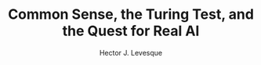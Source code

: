 ---
title: "Common Sense, the Turing Test, and the Quest for Real AI"
author: "Hector J. Levesque"
isbn: "0262036045"
isbn13: "9780262036047"
rating: "4"
publisher: "MIT Press"
pages: "192"
publishYear: "2017"
read: "2018"
goodreads_id: "31850775"
language: "en"
---